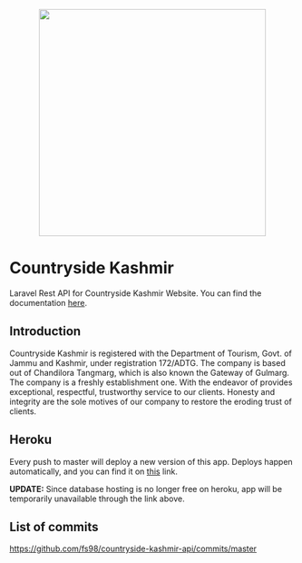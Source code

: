 <p align="center"><a href="https://laravel.com" target="_blank"><img src="http://countrysidekashmir.com/img/inline-logo.png" width="400"></a></p>

# Countryside Kashmir

Laravel Rest API for Countryside Kashmir Website. You can find the documentation <a href="https://documenter.getpostman.com/view/16469909/VUjTm4FU" target="_blank">here</a>.

## Introduction

Countryside Kashmir is registered with the Department of Tourism, Govt. of Jammu and Kashmir, under registration 172/ADTG. The company is based out of Chandilora Tangmarg, which is also known the Gateway of Gulmarg. The company is a freshly establishment one. With the endeavor of provides exceptional, respectful, trustworthy service to our clients. Honesty and integrity are the sole motives of our company to restore the eroding trust of clients.

## Heroku

Every push to master will deploy a new version of this app. Deploys happen automatically, and you can find it on <a href="https://countryside-kashmir.herokuapp.com/" target="_blank">this</a> link.

**UPDATE:** Since database hosting is no longer free on heroku, app will be temporarily unavailable through the link above.

## List of commits

https://github.com/fs98/countryside-kashmir-api/commits/master
